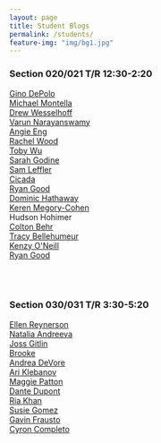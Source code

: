 ```yaml
---
layout: page
title: Student Blogs
permalink: /students/
feature-img: "img/bg1.jpg"
---
```


### Section 020/021 T/R 12:30-2:20

[Gino DePolo](https://ginodepoloblog.wordpress.com)<br>
[Michael Montella](https://michaelmontella.wordpress.com/)<br>
[Drew	Wesselhoff](https://drewsprojects.wordpress.com)<br>
[Varun Narayanswamy](http://varunnarayanswamyobject.weebly.com/)<br>
[Angie Eng](http://angieeng.com/blog/?page_id=3022)<br>
[Rachel Wood](https://rachelobjectblog.wordpress.com/)<br>
[Toby Wu](https://tobywuobject.tumblr.com/)<br>
[Sarah Godine](https://sarahgodineblog.wordpress.com)<br>
[Sam Leffler](https://sambleffler.tumblr.com/tagged/object)<br>
[Cicada](https://cicadahacks.wordpress.com)<br>
[Ryan Good](https://ryangoodobject.wordpress.com)<br>
[Dominic Hathaway](https://dphathaway.wordpress.com/)<br>
[Keren Megory-Cohen](https://kerenmegorycohen.wordpress.com/)<br>
Hudson Hohimer<br>
[Colton Behr](https://coltonbehrobject.wordpress.com/)<br>
[Tracy Bellehumeur](https://beefarmgirl.wordpress.com)<br>
[Kenzy O'Neill](https://designinaction.tumblr.com)<br>
[Ryan Good](https://rygo9219.wordpress.com)<br>

<br>
<br>

### Section 030/031 T/R 3:30-5:20

[Ellen Reynerson](https://reynersonobject17.wordpress.com/)<br>
[Natalia Andreeva](https://naan3678.wordpress.com/)<br>
[Joss Gitlin](https://jossobject.wordpress.com)<br>
[Brooke](https://brookesobject.wordpress.com/)<br>
[Andrea DeVore](https://andreaobject.wordpress.com)<br>
[Ari Klebanov](https://ariobjectjournal.wordpress.com/)<br>
[Maggie Patton](https://littleformulations.wordpress.com/category/object/)<br>
[Dante Dupont](https://dupontprojectjournal.wordpress.com/)<br>
[Ria Khan](https://Friakblog.wordpress.com)<br>
[Susie Gomez](https://sgomezburgos.com/category/object/)<br>
[Gavin Frausto](gfrausto.wordpress.com/category/blog-2017)<br>
[Cyron Completo](thefiretruckblog.wordpress.com)
